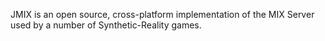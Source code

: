 JMIX is an open source, cross-platform implementation of the MIX Server used by a number of Synthetic-Reality games.